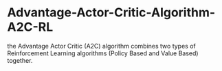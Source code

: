 # Advantage-Actor-Critic-Algorithm-A2C-RL
the Advantage Actor Critic (A2C) algorithm combines two types of Reinforcement Learning algorithms (Policy Based and Value Based) together. 
